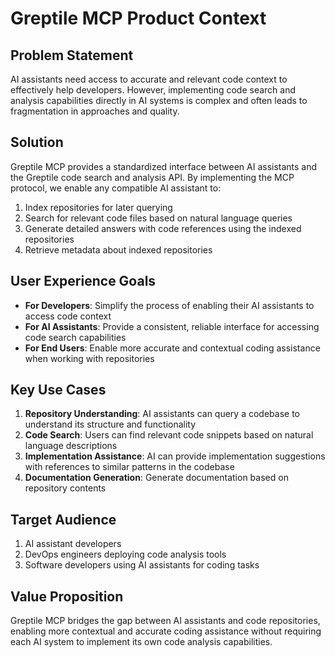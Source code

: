 # Greptile MCP Product Context

## Problem Statement
AI assistants need access to accurate and relevant code context to effectively help developers. However, implementing code search and analysis capabilities directly in AI systems is complex and often leads to fragmentation in approaches and quality.

## Solution
Greptile MCP provides a standardized interface between AI assistants and the Greptile code search and analysis API. By implementing the MCP protocol, we enable any compatible AI assistant to:

1. Index repositories for later querying
2. Search for relevant code files based on natural language queries
3. Generate detailed answers with code references using the indexed repositories
4. Retrieve metadata about indexed repositories

## User Experience Goals
- **For Developers**: Simplify the process of enabling their AI assistants to access code context
- **For AI Assistants**: Provide a consistent, reliable interface for accessing code search capabilities
- **For End Users**: Enable more accurate and contextual coding assistance when working with repositories

## Key Use Cases
1. **Repository Understanding**: AI assistants can query a codebase to understand its structure and functionality
2. **Code Search**: Users can find relevant code snippets based on natural language descriptions
3. **Implementation Assistance**: AI can provide implementation suggestions with references to similar patterns in the codebase
4. **Documentation Generation**: Generate documentation based on repository contents

## Target Audience
1. AI assistant developers
2. DevOps engineers deploying code analysis tools
3. Software developers using AI assistants for coding tasks

## Value Proposition
Greptile MCP bridges the gap between AI assistants and code repositories, enabling more contextual and accurate coding assistance without requiring each AI system to implement its own code analysis capabilities. 